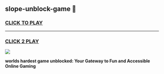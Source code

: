 
## slope-unblock-game 👋
<h3>
<a href="https://premium.freeplayer.one?title=slope-unblock-game&ref=14F">CLICK TO PLAY</a></h3>
<hr>

<h3>
<a href="https://premium.freeplayer.one?title=slope-unblock-game&ref=14F">CLICK 2 PLAY</a>
  
</h3>

<a href="https://premium.freeplayer.one?title=slope-unblock-game&ref=12F/"><img src="https://clearcache.store/games.png"></a>


**worlds hardest game unblocked: Your Gateway to Fun and Accessible Online Gaming**
